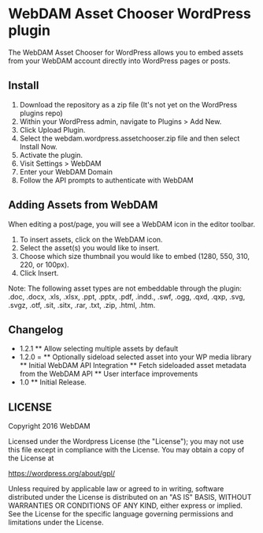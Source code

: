 # WebDAM Asset Chooser WordPress plugin

The WebDAM Asset Chooser for WordPress allows you to embed assets from your WebDAM account directly into WordPress pages or posts.

## Install
1. Download the repository as a zip file (It's not yet on the WordPress plugins repo)
2. Within your WordPress admin, navigate to Plugins > Add New.
3. Click Upload Plugin.
4. Select the webdam.wordpress.assetchooser.zip file and then select Install Now.
5. Activate the plugin.
6. Visit Settings > WebDAM
7. Enter your WebDAM Domain
8. Follow the API prompts to authenticate with WebDAM

## Adding Assets from WebDAM
When editing a post/page, you will see a WebDAM icon in the editor toolbar.

1. To insert assets, click on the WebDAM icon.
3. Select the asset(s) you would like to insert.
4. Choose which size thumbnail you would like to embed (1280, 550, 310, 220, or 100px).
5. Click Insert.

Note: The following asset types are not embeddable through the plugin: .doc, .docx, .xls, .xlsx, .ppt, .pptx, .pdf, .indd., .swf, .ogg, .qxd, .qxp, .svg, .svgz, .otf, .sit, .sitx, .rar, .txt, .zip, .html, .htm.

## Changelog

* 1.2.1
** Allow selecting multiple assets by default
* 1.2.0 =
** Optionally sideload selected asset into your WP media library
** Initial WebDAM API Integration
** Fetch sideloaded asset metadata from the WebDAM API
** User interface improvements
* 1.0
** Initial Release.

## LICENSE
Copyright 2016 WebDAM

Licensed under the Wordpress License (the "License"); you may not use this file except in compliance with the License. You may obtain a copy of the License at

https://wordpress.org/about/gpl/

Unless required by applicable law or agreed to in writing, software distributed under the License is distributed on an "AS IS" BASIS, WITHOUT WARRANTIES OR CONDITIONS OF ANY KIND, either express or implied. See the License for the specific language governing permissions and limitations under the License.